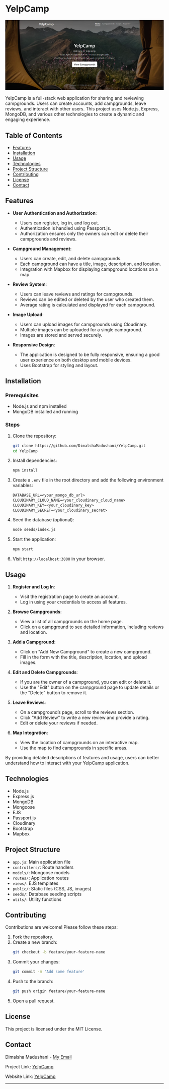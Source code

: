 
# YelpCamp
![YelpCamp Home Page](screenshots/home.png)

YelpCamp is a full-stack web application for sharing and reviewing campgrounds. Users can create accounts, add campgrounds, leave reviews, and interact with other users. This project uses Node.js, Express, MongoDB, and various other technologies to create a dynamic and engaging experience.

## Table of Contents
- [Features](#features)
- [Installation](#installation)
- [Usage](#usage)
- [Technologies](#technologies)
- [Project Structure](#project-structure)
- [Contributing](#contributing)
- [License](#license)
- [Contact](#contact)

## Features

- **User Authentication and Authorization**: 
  - Users can register, log in, and log out.
  - Authentication is handled using Passport.js.
  - Authorization ensures only the owners can edit or delete their campgrounds and reviews.

- **Campground Management**: 
  - Users can create, edit, and delete campgrounds.
  - Each campground can have a title, image, description, and location.
  - Integration with Mapbox for displaying campground locations on a map.

- **Review System**: 
  - Users can leave reviews and ratings for campgrounds.
  - Reviews can be edited or deleted by the user who created them.
  - Average rating is calculated and displayed for each campground.

- **Image Upload**: 
  - Users can upload images for campgrounds using Cloudinary.
  - Multiple images can be uploaded for a single campground.
  - Images are stored and served securely.

- **Responsive Design**: 
  - The application is designed to be fully responsive, ensuring a good user experience on both desktop and mobile devices.
  - Uses Bootstrap for styling and layout.

## Installation

### Prerequisites
- Node.js and npm installed
- MongoDB installed and running

### Steps
1. Clone the repository:
   ```sh
   git clone https://github.com/DimalshaMadushani/YelpCamp.git
   cd YelpCamp
   ```

2. Install dependencies:
   ```sh
   npm install
   ```

3. Create a `.env` file in the root directory and add the following environment variables:
   ```env
   DATABASE_URL=<your_mongo_db_url>
   CLOUDINARY_CLOUD_NAME=<your_cloudinary_cloud_name>
   CLOUDINARY_KEY=<your_cloudinary_key>
   CLOUDINARY_SECRET=<your_cloudinary_secret>
   ```

4. Seed the database (optional):
   ```sh
   node seeds/index.js
   ```

5. Start the application:
   ```sh
   npm start
   ```

6. Visit `http://localhost:3000` in your browser.

## Usage

1. **Register and Log In**: 
   - Visit the registration page to create an account.
   - Log in using your credentials to access all features.

2. **Browse Campgrounds**: 
   - View a list of all campgrounds on the home page.
   - Click on a campground to see detailed information, including reviews and location.

3. **Add a Campground**: 
   - Click on "Add New Campground" to create a new campground.
   - Fill in the form with the title, description, location, and upload images.

4. **Edit and Delete Campgrounds**: 
   - If you are the owner of a campground, you can edit or delete it.
   - Use the "Edit" button on the campground page to update details or the "Delete" button to remove it.

5. **Leave Reviews**: 
   - On a campground’s page, scroll to the reviews section.
   - Click "Add Review" to write a new review and provide a rating.
   - Edit or delete your reviews if needed.

6. **Map Integration**: 
   - View the location of campgrounds on an interactive map.
   - Use the map to find campgrounds in specific areas.

By providing detailed descriptions of features and usage, users can better understand how to interact with your YelpCamp application.

## Technologies
- Node.js
- Express.js
- MongoDB
- Mongoose
- EJS
- Passport.js
- Cloudinary
- Bootstrap
- Mapbox

## Project Structure
- `app.js`: Main application file
- `controllers/`: Route handlers
- `models/`: Mongoose models
- `routes/`: Application routes
- `views/`: EJS templates
- `public/`: Static files (CSS, JS, images)
- `seeds/`: Database seeding scripts
- `utils/`: Utility functions

## Contributing
Contributions are welcome! Please follow these steps:
1. Fork the repository.
2. Create a new branch:
   ```sh
   git checkout -b feature/your-feature-name
   ```
3. Commit your changes:
   ```sh
   git commit -m 'Add some feature'
   ```
4. Push to the branch:
   ```sh
   git push origin feature/your-feature-name
   ```
5. Open a pull request.

## License
This project is licensed under the MIT License.

## Contact
Dimalsha Madushani - [My Email](mailto:madushaniagd@gmail.com)

Project Link: [YelpCamp](https://github.com/DimalshaMadushani/YelpCamp)

Website Link: [YelpCamp](https://yelpcamp-6gic.onrender.com)

---
